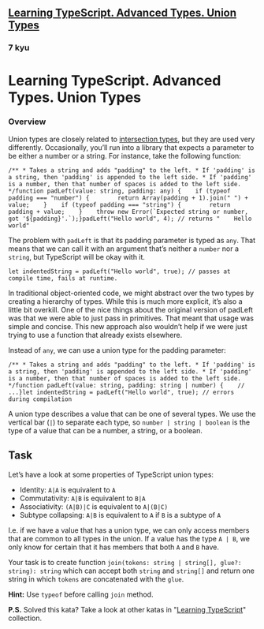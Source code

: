 <h2><a href=https://www.codewars.com/kata/59182a2f40ef95046400003c/train/typescript target="_blank">Learning TypeScript. Advanced Types. Union Types</a></h2><h3>7 kyu</h3><h1 id="learning-typescript-advanced-types-union-types">Learning TypeScript. Advanced Types. Union Types</h1><h3 id="overview">Overview</h3><p>Union types are closely related to <a href="https://www.codewars.com/kata/learning-typescript-advanced-types-intersection-types" data-turbolinks="false" target="_blank">intersection types</a>, but they are used very differently. Occasionally, you’ll run into a library that expects a parameter to be either a number or a string. For instance, take the following function:</p><pre><code class="language-typescript"><span class="cm-comment">/**</span><span class="cm-comment"> * Takes a string and adds "padding" to the left.</span><span class="cm-comment"> * If 'padding' is a string, then 'padding' is appended to the left side.</span><span class="cm-comment"> * If 'padding' is a number, then that number of spaces is added to the left side.</span><span class="cm-comment"> */</span><span class="cm-keyword">function</span> <span class="cm-def">padLeft</span>(<span class="cm-def">value</span>: <span class="cm-type">string</span>, <span class="cm-def">padding</span>: <span class="cm-type">any</span>) {    <span class="cm-keyword">if</span> (<span class="cm-keyword">typeof</span> <span class="cm-variable-2">padding</span> <span class="cm-operator">===</span> <span class="cm-string">"number"</span>) {        <span class="cm-keyword">return</span> <span class="cm-variable">Array</span>(<span class="cm-variable-2">padding</span> <span class="cm-operator">+</span> <span class="cm-number">1</span>).<span class="cm-property">join</span>(<span class="cm-string">" "</span>) <span class="cm-operator">+</span> <span class="cm-variable-2">value</span>;    }    <span class="cm-keyword">if</span> (<span class="cm-keyword">typeof</span> <span class="cm-variable-2">padding</span> <span class="cm-operator">===</span> <span class="cm-string">"string"</span>) {        <span class="cm-keyword">return</span> <span class="cm-variable-2">padding</span> <span class="cm-operator">+</span> <span class="cm-variable-2">value</span>;    }    <span class="cm-keyword">throw</span> <span class="cm-keyword">new</span> <span class="cm-variable">Error</span>(<span class="cm-string-2">`Expected string or number, got '${</span><span class="cm-variable-2">padding</span><span class="cm-string-2">}</span><span class="cm-string-2">'.`</span>);}<span class="cm-variable">padLeft</span>(<span class="cm-string">"Hello world"</span>, <span class="cm-number">4</span>); <span class="cm-comment">// returns "    Hello world"</span></code></pre><p>The problem with <code>padLeft</code> is that its padding parameter is typed as <code>any</code>. That means that we can call it with an argument that’s neither a <code>number</code> nor a <code>string</code>, but TypeScript will be okay with it.</p><pre><code class="language-typescript"><span class="cm-keyword">let</span> <span class="cm-def">indentedString</span> <span class="cm-operator">=</span> <span class="cm-variable">padLeft</span>(<span class="cm-string">"Hello world"</span>, <span class="cm-atom">true</span>); <span class="cm-comment">// passes at compile time, fails at runtime.</span></code></pre><p>In traditional object-oriented code, we might abstract over the two types by creating a hierarchy of types. While this is much more explicit, it’s also a little bit overkill. One of the nice things about the original version of padLeft was that we were able to just pass in primitives. That meant that usage was simple and concise. This new approach also wouldn’t help if we were just trying to use a function that already exists elsewhere.</p><p>Instead of <code>any</code>, we can use a union type for the padding parameter:</p><pre><code class="language-typescript"><span class="cm-comment">/**</span><span class="cm-comment"> * Takes a string and adds "padding" to the left.</span><span class="cm-comment"> * If 'padding' is a string, then 'padding' is appended to the left side.</span><span class="cm-comment"> * If 'padding' is a number, then that number of spaces is added to the left side.</span><span class="cm-comment"> */</span><span class="cm-keyword">function</span> <span class="cm-def">padLeft</span>(<span class="cm-def">value</span>: <span class="cm-type">string</span>, <span class="cm-def">padding</span>: <span class="cm-type">string</span> <span class="cm-operator">|</span> <span class="cm-type">number</span>) {    <span class="cm-comment">// ...</span>}<span class="cm-keyword">let</span> <span class="cm-def">indentedString</span> <span class="cm-operator">=</span> <span class="cm-variable">padLeft</span>(<span class="cm-string">"Hello world"</span>, <span class="cm-atom">true</span>); <span class="cm-comment">// errors during compilation</span></code></pre><p>A union type describes a value that can be one of several types. We use the vertical bar (<code>|</code>) to separate each type, so <code>number | string | boolean</code> is the type of a value that can be a number, a string, or a boolean.</p><h2 id="task">Task</h2><p>Let’s have a look at some properties of TypeScript union types:</p><ul><li>Identity: <code>A|A</code> is equivalent to <code>A</code></li><li>Commutativity: <code>A|B</code> is equivalent to <code>B|A</code></li><li>Associativity: <code>(A|B)|C</code> is equivalent to <code>A|(B|C)</code></li><li>Subtype collapsing: <code>A|B</code> is equivalent to <code>A</code> if <code>B</code> is a subtype of <code>A</code></li></ul><p>I.e. if we have a value that has a union type, we can only access members that are common to all types in the union. If a value has the type <code>A | B</code>, we only know for certain that it has members that both <code>A</code> and <code>B</code> have.</p><p>Your task is to create function <code>join(tokens: string | string[], glue?: string): string</code> which can accept both <code>string</code> and <code>string[]</code> and return one string in which <code>tokens</code> are concatenated with the <code>glue</code>. </p><p><strong>Hint:</strong> Use <code>typeof</code> before calling <code>join</code> method.</p><p><strong>P.S.</strong> Solved this kata? Take a look at other katas in "<a href="https://www.codewars.com/collections/learning-typescript" data-turbolinks="false" target="_blank">Learning TypeScript</a>" collection.</p>